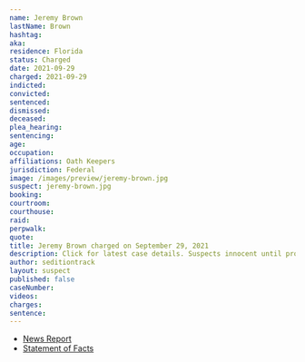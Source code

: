```yaml
---
name: Jeremy Brown
lastName: Brown
hashtag:
aka:
residence: Florida
status: Charged
date: 2021-09-29
charged: 2021-09-29
indicted:
convicted:
sentenced:
dismissed:
deceased:
plea_hearing:
sentencing:
age:
occupation:
affiliations: Oath Keepers
jurisdiction: Federal
image: /images/preview/jeremy-brown.jpg
suspect: jeremy-brown.jpg
booking:
courtroom:
courthouse:
raid:
perpwalk:
quote:
title: Jeremy Brown charged on September 29, 2021
description: Click for latest case details. Suspects innocent until proven guilty.
author: seditiontrack
layout: suspect
published: false
caseNumber:
videos:
charges:
sentence:
---
```


- [News Report]()
- [Statement of Facts](https://extremism.gwu.edu/sites/g/files/zaxdzs2191/f/Jeremy%20Brown%20Statement%20of%20Facts.pdf)
